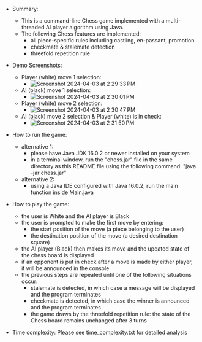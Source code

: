 - Summary:

    - This is a command-line Chess game implemented with a multi-threaded AI player algorithm using Java.
    - The following Chess features are implemented:
        - all piece-specific rules including castling, en-passant, promotion
        - checkmate & stalemate detection
        - threefold repetition rule
    
- Demo Screenshots:
    - Player (white) move 1 selection:
        - ![Screenshot 2024-04-03 at 2 29 33 PM](https://github.com/lishukie6588/multithreaded_AI_chess/assets/59763257/d849606a-2950-4044-9377-f766dc1937c9)
    - AI (black) move 1 selection:
        - ![Screenshot 2024-04-03 at 2 30 01 PM](https://github.com/lishukie6588/multithreaded_AI_chess/assets/59763257/5d09c911-21fe-43d1-bc29-8d02d72473d2)
    - Player (white) move 2 selection:
        - ![Screenshot 2024-04-03 at 2 30 47 PM](https://github.com/lishukie6588/multithreaded_AI_chess/assets/59763257/42b16bef-46a9-4a1c-a2d0-e9f9988ceaf7)
    - AI (black) move 2 selection & Player (white) is in check:
        - ![Screenshot 2024-04-03 at 2 31 50 PM](https://github.com/lishukie6588/multithreaded_AI_chess/assets/59763257/7e165486-2ba2-4aeb-a19e-eb0ea908c6e9)

- How to run the game:

    - alternative 1:
        - please have Java JDK 16.0.2 or newer installed on your system 
        - in a terminal window, run the "chess.jar" file in the same directory as this README file using the following command: "java -jar chess.jar"
    - alternative 2:
        - using a Java IDE configured with Java 16.0.2, run the main function inside Main.java
    

- How to play the game:

    - the user is White and the AI player is Black
    - the user is prompted to make the first move by entering:
        - the start position of the move (a piece belonging to the user)
        - the destination position of the move (a desired destination square)
    - the AI player (Black) then makes its move and the updated state of the chess board is displayed
    - if an opponent is put in check after a move is made by either player, it will be announced in the console 
    - the previous steps are repeated until one of the following situations occur:
        - stalemate is detected, in which case a message will be displayed and the program terminates
        - checkmate is detected, in which case the winner is announced and the program terminates
        - the game draws by the threefold repetition rule: the state of the Chess board remains unchanged after 3 turns


- Time complexity: Please see time_complexity.txt for detailed analysis
